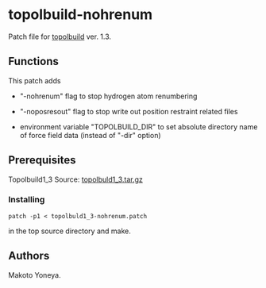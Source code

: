 # topolbuild-nohrenum

Patch file for [topolbuild][1] ver. 1.3.

## Functions

This patch adds

- "-nohrenum" flag to stop hydrogen atom renumbering

- "-noposresout" flag to stop write out position restraint related files

- environment variable "TOPOLBUILD_DIR" to set absolute directory name of force field data (instead of "-dir" option)

## Prerequisites

Topolbuild1_3 Source: [topolbuld1_3.tar.gz][2]

### Installing

`patch -p1 < topolbuld1_3-nohrenum.patch`

in the top source directory and make.

## Authors

Makoto Yoneya.

[1]: http://www.gromacs.org/Downloads/User_contributions/Other_software
[2]: http://www.gromacs.org/@api/deki/files/93/=topolbuild1_3.tgz
